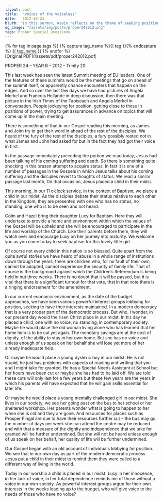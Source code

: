 ```yaml
---
layout: post
title:  "Voices of the Voiceless"
date:   2012-10-21
blurb: "In this sermon, Kevin reflects on the theme of seeking position and power, drawing parallels between the Gospel narrative of James and John and contemporary societal issues. He emphasizes the importance of advocating for the voiceless in society, such as children, the elderly, and the vulnerable, especially in the face of economic challenges and budget cuts that affect the less fortunate."
og_image: "/assets/img/posts/proper242012.png"
tags: Proper Special_Occasions
---    
```

<div class="tag-pills">
  {% for tag in page.tags %}
    {% capture tag_name %}{{ tag }}{% endcapture %}
    <a href="{{ site.baseurl }}/tag/{{ tag_name | slugify }}" class="tag-pill">{{ tag_name }}</a>
  {% endfor %}
</div>
[Original PDF](/assets/pdf/proper242012.pdf)

PROPER 24 – YEAR B – 2012 – Trinity 20

This last week has seen the latest Summit meeting of EU leaders. One of the features of these summits would be the meetings that go on ahead of the summit itself, or apparently chance encounters that happen on the edges. And so over the last few days we have had pictures of Angela Merkel and Francois Hollande in deep discussion; then there was that picture in the Irish Times of the Taoiseach and Angela Merkel in conversation. People jockeying for position, getting close to those in positions of power, trying to get assurances in advance on topics that will come up in the main meeting.

There is something of that in our Gospel reading this morning, as James and John try to get their word in ahead of the rest of the disciples. We heard of the fury of the rest of the disciples; a fury possibly rooted not in what James and John had asked for but in the fact they had got their voice in first.

In the passage immediately preceding the portion we read today, Jesus had been talking of his coming suffering and death. So there is something quite shocking in this brazen attempt to acquire status. In fact it is one of a number of passages in the Gospels in which Jesus talks about his coming suffering and the disciples revert to thoughts of status. We read a similar passage last month, On that occasion, Jesus placed a child in their midst.

This morning, in our 11 o’clock service, in the context of Baptism, we place a child in our midst. As the disciples debate their status relative to each other in the Kingdom, they are presented with one who has no status, no standing, one who is to be seen and not heard.

Colm and Hazel bring their daughter Lucy for Baptism. Here they will undertake to provide a home and environment within which the values of the Gospel will be upheld and she will be encouraged to participate in the life and worship of the Church. Like their parents before them, they will watch over and encourage Lucy on her journey into maturity. We welcome you as you come today to seek baptism for this lovely little girl.

Of course not every child in this nation is so blessed. Quite apart from the quite awful stories we have heard of abuse in a whole range of institutions down through the years, there are children who, for no fault of their own, cannot be adopted, cannot experience the security of family life. That of course is the background against which the Children’s Referendum is being held in but three weeks. There is no doubt that it will be passed, but it is vital that there is a significant turnout for that vote, that in that vote there is a ringing endorsement for the amendment.

In our current economic environment, as the date of the budget approaches, we have seen various powerful interest groups lobbying for position, seeking to have their interests maintained. In a modern democracy that is a very proper part of the democratic process. But who, I wonder, in our present day would the risen Christ place in our midst. In his day he placed a child, one with no voice, no standing, in contemporary society. Maybe he would place the old woman living alone who has learned that her home help is to be cut yet again. The monetary savings are at the cost of dignity, of the ability to stay in her own home. But she has no voice and unless enough of us speak on her behalf she will lose yet more of her already inadequate help.

Or maybe he would place a young dyslexic boy in our midst. He is not stupid, he just has problems with aspects of reading and writing that you and I might take for granted. He has a Special Needs Assistant at School but her hours have been cut or maybe she has had to be laid off. We are told these cuts will only last for a few years but these few years are the years in which his parents will have expected that he will gain skills essential for later life.

Or maybe he would place a young mentally challenged girl in our midst. She lives in our society, we see her going past on the bus to her school or her sheltered workshop. Her parents wonder what is going to happen to her when she is old and they are gone. And resources for places such as Prosper Fingal are due to have their resources further cut – the bus may go, the number of days per week she can attend the centre may be reduced and with that a measure of the dignity and independence that we take for granted will be further undermined. But she will not be heard unless enough of us speak on her behalf, her quality of life will be further undermined.

Our Gospel began with an old account of individuals lobbying for position. We see that in our own day as part of the modern democratic process. Jesus put a child in their midst to remind them they were called to a different way of living in the world.

Today in our worship a child is placed in our midst. Lucy in her innocence, in her lack of voice, in her total dependence reminds me of those without a voice in our own society. As powerful interest groups argue for their own interests in the weeks leading up to the budget, who will give voice to the needs of those who have no voice?
